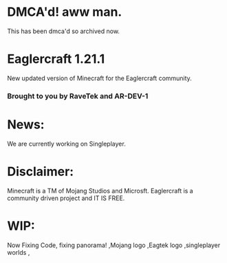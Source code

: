 # DMCA'd! aww man.
This has been dmca'd so archived now. 
# Eaglercraft 1.21.1
New updated version of Minecraft for the Eaglercraft community.
### Brought to you by RaveTek and AR-DEV-1
# News:
We are currently working on Singleplayer.
# Disclaimer:
Minecraft is a TM of Mojang Studios and Microsft. Eaglercraft is a community driven project and IT IS FREE.
# WIP:
Now Fixing Code, fixing panorama!
,Mojang logo
,Eagtek logo
,singleplayer worlds
,
